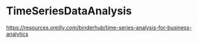 # TimeSeriesDataAnalysis

https://resources.oreilly.com/binderhub/time-series-analysis-for-business-analytics

 


